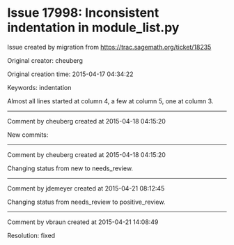 # Issue 17998: Inconsistent indentation in module_list.py

Issue created by migration from https://trac.sagemath.org/ticket/18235

Original creator: cheuberg

Original creation time: 2015-04-17 04:34:22

Keywords: indentation

Almost all lines started at column 4, a few at column 5, one at column 3.


---

Comment by cheuberg created at 2015-04-18 04:15:20

New commits:


---

Comment by cheuberg created at 2015-04-18 04:15:20

Changing status from new to needs_review.


---

Comment by jdemeyer created at 2015-04-21 08:12:45

Changing status from needs_review to positive_review.


---

Comment by vbraun created at 2015-04-21 14:08:49

Resolution: fixed

